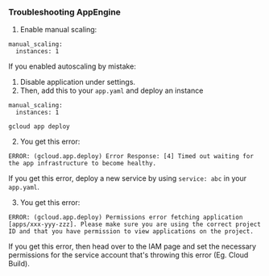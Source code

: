 ### Troubleshooting AppEngine

1. Enable manual scaling:
```
manual_scaling:
  instances: 1
```
If you enabled autoscaling by mistake:
1. Disable application under settings.
2. Then, add this to your `app.yaml` and deploy an instance
```
manual_scaling:
  instances: 1
```
```
gcloud app deploy
```

2. You get this error:
```
ERROR: (gcloud.app.deploy) Error Response: [4] Timed out waiting for the app infrastructure to become healthy.
```
If you get this error, deploy a new service by using `service: abc` in your `app.yaml`.


3. You get this error:
```
ERROR: (gcloud.app.deploy) Permissions error fetching application [apps/xxx-yyy-zzz]. Please make sure you are using the correct project ID and that you have permission to view applications on the project.
```
If you get this error, then head over to the IAM page and set the necessary permissions for the service account that's throwing this error (Eg. Cloud Build).
